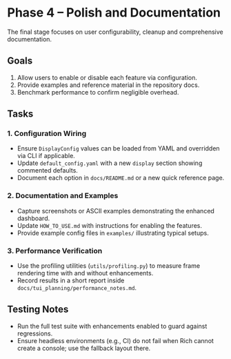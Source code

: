 # Phase 4 – Polish and Documentation

The final stage focuses on user configurability, cleanup and comprehensive documentation.

## Goals

1. Allow users to enable or disable each feature via configuration.
2. Provide examples and reference material in the repository docs.
3. Benchmark performance to confirm negligible overhead.

## Tasks

### 1. Configuration Wiring
- Ensure `DisplayConfig` values can be loaded from YAML and overridden via CLI if applicable.
- Update `default_config.yaml` with a new `display` section showing commented defaults.
- Document each option in `docs/README.md` or a new quick reference page.

### 2. Documentation and Examples
- Capture screenshots or ASCII examples demonstrating the enhanced dashboard.
- Update `HOW_TO_USE.md` with instructions for enabling the features.
- Provide example config files in `examples/` illustrating typical setups.

### 3. Performance Verification
- Use the profiling utilities (`utils/profiling.py`) to measure frame rendering time with and without enhancements.
- Record results in a short report inside `docs/tui_planning/performance_notes.md`.

## Testing Notes

- Run the full test suite with enhancements enabled to guard against regressions.
- Ensure headless environments (e.g., CI) do not fail when Rich cannot create a console; use the fallback layout there.
